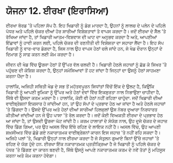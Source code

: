 # ਯੋਜਨਾ 12. ਈਰਖਾ (ਇਰਾਸਿਆ)

ਈਰਖਾ ਬੋਰਡ 'ਤੇ ਪਹਿਲਾ ਸੱਪ ਹੈ. ਇਹ ਖਿਡਾਰੀ ਨੂੰ ਡੰਗ ਮਾਰਦਾ ਹੈ, ਉਹਨਾਂ ਨੂੰ ਲਾਲਚ ਦੇ ਪਲੇਨ ਦੇ ਪਹਿਲੇ ਪੱਧਰ ਅਤੇ ਪਹਿਲੇ ਚੱਕਰ ਦੀਆਂ ਹੋਰ ਸਾਰੀਆਂ ਵਿਸ਼ੇਸ਼ਤਾਵਾਂ ਤੇ ਵਾਪਸ ਕਰਦਾ ਹੈ। ਜਦੋਂ ਈਰਖਾ ਦੇ ਸੈੱਲ 'ਤੇ ਰੱਖਿਆ ਜਾਂਦਾ ਹੈ, ਤਾਂ ਖਿਡਾਰੀ ਆਤਮ-ਵਿਸ਼ਵਾਸ ਦੀ ਘਾਟ ਦਾ ਅਨੁਭਵ ਕਰਦਾ ਹੈ ਅਤੇ, ਆਪਣੀਆਂ ਇੱਛਾਵਾਂ ਨੂੰ ਹਾਵੀ ਕਰਨ ਲਈ, ਪਹਿਲੇ ਚੱਕਰ ਦੀ ਰਣਨੀਤੀ ਦੀ ਵਿਸ਼ੇਸ਼ਤਾ ਦਾ ਸਹਾਰਾ ਲੈਂਦਾ ਹੈ। ਇਹ ਸੱਪ ਖਿਡਾਰੀ ਨੂੰ ਵਾਰ-ਵਾਰ ਡੰਗਦਾ ਹੈ, ਜਿਸ ਨਾਲ ਉਹ ਵਾਪਸ ਹੇਠਾਂ ਚਲੇ ਜਾਂਦੇ ਹਨ, ਜੋ ਖੇਡ ਦੌਰਾਨ ਉਨ੍ਹਾਂ ਦੇ ਦਿਮਾਗ ਨੂੰ ਸਾਫ਼ ਕਰਨ ਲਈ ਕੰਮ ਕਰਦਾ ਹੈ।

ਜੀਵਨ ਦੀ ਖੇਡ ਵਿੱਚ ਊਰਜਾ ਹੇਠਾਂ ਤੋਂ ਉੱਪਰ ਵੱਲ ਚਲਦੀ ਹੈ। ਖਿਡਾਰੀ ਹੇਠਲੇ ਜਹਾਜ਼ਾਂ ਨੂੰ ਛੱਡ ਕੇ ਸਿਖਰ 'ਤੇ ਪਹੁੰਚਣ ਦੀ ਕੋਸ਼ਿਸ਼ ਕਰਦਾ ਹੈ, ਉਨ੍ਹਾਂ ਸਮੱਸਿਆਵਾਂ ਤੋਂ ਹਟ ਜਾਂਦਾ ਹੈ ਜਿਨ੍ਹਾਂ ਦਾ ਉਸਨੂੰ ਹੇਠਾਂ ਸਾਹਮਣਾ ਕਰਨਾ ਪੈਂਦਾ ਹੈ।

ਹਾਲਾਂਕਿ, ਅਜਿਹੀ ਸਥਿਤੀ ਖੇਡ ਦੇ ਸਭ ਤੋਂ ਮਹੱਤਵਪੂਰਨ ਸਿਧਾਂਤਾਂ ਵਿੱਚੋਂ ਇੱਕ ਦੇ ਉਲਟ ਹੈ, ਕਿਉਂਕਿ ਖਿਡਾਰੀ ਨੂੰ ਆਪਣੀ ਭੂਮਿਕਾ ਨੂੰ ਉੱਪਰ ਅਤੇ ਹੇਠਾਂ ਦੋਵਾਂ ਵਿੱਚ ਇਕਸੁਰਤਾ ਨਾਲ ਨਿਭਾਉਣਾ ਚਾਹੀਦਾ ਹੈ, ਜਿੱਥੇ ਵੀ ਉਸਦਾ ਕਰਮ ਮਰਦਾ ਹੈ। ਹਾਲਾਂਕਿ, ਕੋਈ ਵੀ ਹੇਠਾਂ ਨਹੀਂ ਰਹਿਣਾ ਚਾਹੁੰਦਾ. ਜਦੋਂ ਖਿਡਾਰੀ ਦੀਆਂ ਵਾਈਬ੍ਰੇਸ਼ਨਾਂ ਇਕਸਾਰ ਹੋ ਜਾਂਦੀਆਂ ਹਨ, ਤਾਂ ਉਹ ਸੱਪਾਂ ਦੇ ਪ੍ਰਭਾਵ ਹੇਠ ਆ ਜਾਂਦਾ ਹੈ ਅਤੇ ਹੇਠਲੇ ਜਹਾਜ਼ਾਂ 'ਤੇ ਡਿੱਗਦਾ ਹੈ। ਉਸਦੇ ਉੱਪਰ ਅਤੇ ਹੇਠਾਂ ਦੀਆਂ ਸਾਰੀਆਂ ਹਿਲਜੁਲਾਂ ਉਸ ਨੰਬਰ ਦੁਆਰਾ ਨਿਰਧਾਰਤ ਕੀਤੀਆਂ ਜਾਂਦੀਆਂ ਹਨ ਜੋ ਉਹ ਪਾਸਾ 'ਤੇ ਰੋਲ ਕਰਦਾ ਹੈ। ਜਦੋਂ ਕੋਈ ਵਿਅਕਤੀ ਈਰਖਾ ਦੇ ਪ੍ਰਭਾਵ ਹੇਠ ਆ ਜਾਂਦਾ ਹੈ, ਤਾਂ ਉਸਦੀ ਊਰਜਾ ਘੱਟ ਜਾਂਦੀ ਹੈ। ਕਰਮ ਹਾਲਾਤਾਂ ਦੇ ਸੰਯੋਗ ਨਾਲ, ਉਹ ਦੂਜੇ ਚੱਕਰ ਦੇ ਜਹਾਜ਼ ਵਿੱਚ ਡਿੱਗ ਗਿਆ, ਪਰ ਉਹ ਅਸਲ ਵਿੱਚ ਇੱਥੇ ਰਹਿਣ ਦੇ ਲਾਇਕ ਨਹੀਂ ਹੈ। ਅਸਲ ਵਿੱਚ, ਉਹ ਆਪਣੀ ਸ਼ਖ਼ਸੀਅਤ ਵਿੱਚ ਛੱਡੇ ਗਏ ਨਕਾਰਾਤਮਕ ਵਾਈਬ੍ਰੇਸ਼ਨਾਂ ਕਾਰਨ ਇਸ ਜਹਾਜ਼ 'ਤੇ ਨਹੀਂ ਰਹਿ ਸਕਦਾ ਹੈ। ਅਜਿਹੇ ਪਲਾਂ 'ਤੇ, ਖਿਡਾਰੀ ਉਨ੍ਹਾਂ ਨਾਲ ਈਰਖਾ ਕਰਦਾ ਹੈ ਜੋ ਸੰਤੁਲਨ ਗੁਆਏ ਬਿਨਾਂ ਉੱਚੇ ਜਹਾਜ਼ਾਂ 'ਤੇ ਰਹਿਣ ਦੇ ਯੋਗ ਹੁੰਦੇ ਹਨ. ਈਰਖਾ ਇੱਕ ਨਕਾਰਾਤਮਕ ਪ੍ਰਤੀਕ੍ਰਿਆ ਹੈ ਜੋ ਖਿਡਾਰੀ ਨੂੰ ਪਹਿਲੇ ਚੱਕਰ ਦੇ ਪੱਧਰ 'ਤੇ ਡਿੱਗਣ ਦਾ ਕਾਰਨ ਬਣਦੀ ਹੈ, ਜਿੱਥੇ ਉਸਨੂੰ ਆਪਣੇ ਨਕਾਰਾਤਮਕ ਕਰਮ ਦੇ ਨਵੇਂ ਤੱਤਾਂ ਨੂੰ ਮਹਿਸੂਸ ਕਰਨਾ ਅਤੇ ਕੰਮ ਕਰਨਾ ਹੋਵੇਗਾ।
